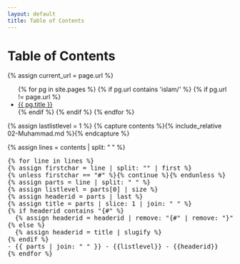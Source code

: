 ```yaml
---
layout: default
title: Table of Contents
---
```


<h1>Table of Contents</h1>

{% assign current_url = page.url %}

<ul>
  {% for pg in site.pages %}
    {% if pg.url contains 'islam/' %}
    {% if pg.url != page.url %}
      <li>
        <a href="{{ pg.url }}">{{ pg.title }}</a>
      </li>
    {% endif %}
    {% endif %}
  {% endfor %}
</ul>



{% assign lastlistlevel = 1 %}
{% capture contents %}{% include_relative 02-Muhammad.md %}{% endcapture %}

{% assign lines = contents | split: "
" %}
<pre>
{% for line in lines %}
{% assign firstchar = line | split: "" | first %}
{% unless firstchar == "#" %}{% continue %}{% endunless %}
{% assign parts = line | split: " " %}
{% assign listlevel = parts[0] | size %}
{% assign headerid = parts | last %}
{% assign title = parts | slice: 1 | join: " " %}
{% if headerid contains "{#" %}
  {% assign headerid = headerid | remove: "{#" | remove: "}" %}
{% else %}
  {% assign headerid = title | slugify %}
{% endif %} 
- {{ parts | join: " " }} - {{listlevel}} - {{headerid}}
{% endfor %}
</pre>